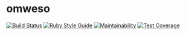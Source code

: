 # omweso

[![Build Status](https://travis-ci.com/kalmenius/omweso.svg?branch=main)](https://travis-ci.com/kalmenius/omweso)
[![Ruby Style Guide](https://img.shields.io/badge/code_style-rubocop-brightgreen.svg)](https://github.com/rubocop-hq/rubocop)
[![Maintainability](https://api.codeclimate.com/v1/badges/01f724951d7ab9e0f2a0/maintainability)](https://codeclimate.com/github/kalmenius/omweso/maintainability)
[![Test Coverage](https://api.codeclimate.com/v1/badges/01f724951d7ab9e0f2a0/test_coverage)](https://codeclimate.com/github/kalmenius/omweso/test_coverage)